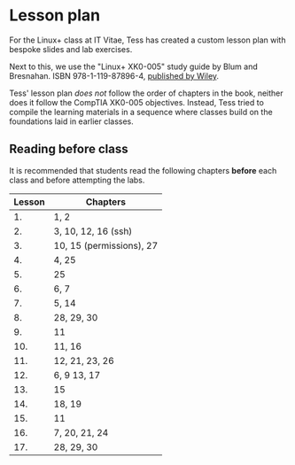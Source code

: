 # Lesson plan

For the Linux+ class at IT Vitae, Tess has created a custom lesson plan with bespoke slides and lab exercises.

Next to this, we use the "Linux+ XK0-005" study guide by Blum and Bresnahan. ISBN 978-1-119-87896-4, [published by Wiley](https://www.wiley.com/en-be/CompTIA+Linux%2B+Study+Guide%3A+Exam+XK0+005%2C+5th+Edition-p-9781119878964).

Tess' lesson plan *does not* follow the order of chapters in the book, neither does it follow the CompTIA XK0-005 objectives. Instead, Tess tried to compile the learning materials in a sequence where classes build on the foundations laid in earlier classes.


## Reading before class

It is recommended that students read the following chapters **before** each class and before attempting the labs.

| Lesson | Chapters                   |
| ------ | -------------------------- |
| 1.     | 1, 2                       |
| 2.     | 3, 10, 12, 16 (ssh)        |
| 3.     | 10, 15 (permissions), 27   |
| 4.     | 4, 25                      |
| 5.     | 25                         |
| 6.     | 6, 7                       |
| 7.     | 5, 14                      |
| 8.     | 28, 29, 30                 |
| 9.     | 11                         |
| 10.    | 11, 16                     |
| 11.    | 12, 21, 23, 26             |
| 12.    | 6, 9 13, 17                |
| 13.    | 15                         |
| 14.    | 18, 19                     |
| 15.    | 11                         |
| 16.    | 7, 20, 21, 24              |
| 17.    | 28, 29, 30                 |



